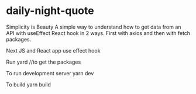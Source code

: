 # daily-night-quote

Simplicity is Beauty
A simple way to understand how to get data from an API with useEffect React hook in 2 ways. First with axios and then with fetch packages.

Next JS and React app use effect hook

Run yard //to get the packages

To run development server
yarn dev

To build
yarn build

